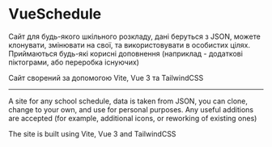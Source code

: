 # VueSchedule

Сайт для будь-якого шкільного розкладу, дані беруться з JSON, можете клонувати, змінювати на свої, та використовувати в особистих цілях. Приймаються будь-які корисні доповнення (наприклад - додаткові піктограми, або переробка існуючих)

Сайт сворений за допомогою Vite, Vue 3 та TailwindCSS

--------------------------------------------------

A site for any school schedule, data is taken from JSON, you can clone, change to your own, and use for personal purposes. Any useful additions are accepted (for example, additional icons, or reworking of existing ones)

The site is built using Vite, Vue 3 and TailwindCSS
